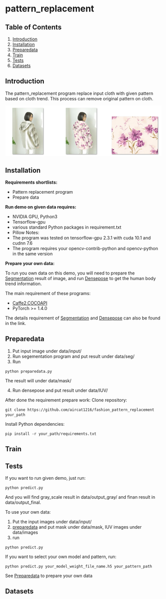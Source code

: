 pattern_replacement
===================

Table of Contents
-------------
1. [Introduction](#introduction)
2. [Installation](#installation)
3. [Preparedata](#Preparedata)
3. [Train](#train)
4. [Tests](#tests)
5. [Datasets](#datasets)

Introduction
-------------
The pattern_replacement program replace input cloth with given pattern based on cloth trend. This process can remove original pattern on cloth.

![input](/data/demo_image/demo.png)

Installation
------------- 
**Requirements shortlists:**
- Pattern replacement program
- Prepare data

**Run demo on given data requires:**

- NVIDIA GPU, Python3
- Tensorflow-gpu
- various standard Python packages in requirement.txt
- Pillow
Notes:
- The program was tested on tensorflow-gpu 2.3.1 with cuda 10.1 and cudnn 7.6
- The program requires your opencv-contrib-python and opencv-python in the same version 

**Prepare your own data:**

To run you own data on this demo, you will need to prepare the [Segmentation](https://github.com/PeikeLi/Self-Correction-Human-Parsing) result of image, and run [Densepose](https://github.com/facebookresearch/DensePose) to get the human body trend information.

The main requirement of these programs:
- [Caffe2,COCOAPI](https://github.com/facebookresearch/DensePose/blob/master/INSTALL.md)
- PyTorch >= 1.4.0

The details requirement of [Segmentation](https://github.com/PeikeLi/Self-Correction-Human-Parsing) and [Densepose](https://github.com/facebookresearch/DensePose) can also be found in the link.

Preparedata
-------------
1. Put input image under data/input/
2. Run segementation program and put result under data/seg/
3. Run
```
python preparedata.py
```
The result will under data/mask/

4. Run densepose and put result under data/IUV/

After done the requirement prepare work:
Clone repository:
```
git clone https://github.com/aircat1216/fashion_pattern_replacement your_path
```
Install Python dependencies:
```
pip install -r your_path/requirements.txt
```
Train
-------------
Tests
-------------
If you want to run given demo, just run:
```
python predict.py
```
And you will find gray_scale result in data/output_gray/ and finan result in data/output_final.

To use your own data:
1. Put the input images under data/input/
2. [preparedata](#Preparedata) and put mask under data/mask, IUV images under data/images
3. run
```
python predict.py
```
If you want to select your own model and pattern, run:
```
python predict.py your_model_weight_file_name.h5 your_pattern_path
```
See [Preparedata](#Preparedata) to prepare your own data

Datasets
-------------
